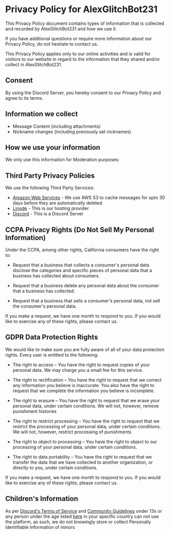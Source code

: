 Privacy Policy for AlexGlitchBot231
===================================

This Privacy Policy document contains types of information that is collected and recorded by AlexGlitchBot231 and how we use it.

If you have additional questions or require more information about our Privacy Policy, do not hesitate to contact us.

This Privacy Policy applies only to our online activities and is valid for visitors to our website in regard to the information that they shared and/or collect in AlexGlitchBot231.

Consent
-------

By using the Discord Server, you hereby consent to our Privacy Policy and agree to its terms.

Information we collect
----------------------

* Message Content (including attachments)
* Nickname changes (including previously set nicknames)

How we use your information
---------------------------

We only use this information for Moderation purposes:


Third Party Privacy Policies
----------------------------
We use the following Third Party Services: 

* [Amazon Web Services](https://aws.amazon.com/privacy/) - We use AWS S3 to cache messages for upto 30 days before they are automatically deleted
* [Linode](https://www.linode.com/legal-privacy/) - This is our hosting provider
* [Discord](https://discord.com/privacy) - This is a Discord Server

CCPA Privacy Rights (Do Not Sell My Personal Information)
---------------------------------------------------------

Under the CCPA, among other rights, California consumers have the right to:

* Request that a business that collects a consumer's personal data disclose the categories and specific pieces of personal data that a business has collected about consumers.

* Request that a business delete any personal data about the consumer that a business has collected.

* Request that a business that sells a consumer's personal data, not sell the consumer's personal data.

If you make a request, we have one month to respond to you. If you would like to exercise any of these rights, please contact us.

GDPR Data Protection Rights
---------------------------

We would like to make sure you are fully aware of all of your data protection rights. Every user is entitled to the following:

* The right to access – You have the right to request copies of your personal data. We may charge you a small fee for this service.

* The right to rectification – You have the right to request that we correct any information you believe is inaccurate. You also have the right to request that we complete the information you believe is incomplete.

* The right to erasure – You have the right to request that we erase your personal data, under certain conditions. We will not, however, remove punishment histories

* The right to restrict processing – You have the right to request that we restrict the processing of your personal data, under certain conditions. We will not, however, restrict processing of punishments

* The right to object to processing – You have the right to object to our processing of your personal data, under certain conditions.

* The right to data portability – You have the right to request that we transfer the data that we have collected to another organization, or directly to you, under certain conditions.

If you make a request, we have one month to respond to you. If you would like to exercise any of these rights, please contact us.

Children's Information
----------------------
As per [Discord's Terms of Service](https://discord.com/terms) and [Community Guidelines](https://discord.com/guidelines) under 13s or any person under the age listed [here](https://support.discord.com/hc/en-us/articles/360040724612-Why-is-Discord-asking-for-my-birthday) in your specific country can not use the platform,
as such, we do not knowingly store or collect Personally Identifiable Information of minors
